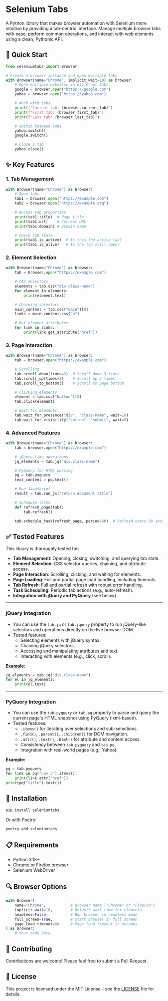 # Selenium Tabs

A Python library that makes browser automation with Selenium more intuitive by providing a tab-centric interface. Manage multiple browser tabs with ease, perform common operations, and interact with web elements using a clean, Pythonic API.

## 🚀 Quick Start

```python
from seleniumtabs import Browser

# Create a browser instance and open multiple tabs
with Browser(name="Chrome", implicit_wait=10) as browser:
    # Open multiple websites in different tabs
    google = browser.open("https://google.com")
    yahoo = browser.open("https://yahoo.com")

    # Work with tabs
    print(f"Current tab: {browser.current_tab}")
    print(f"First tab: {browser.first_tab}")
    print(f"Last tab: {browser.last_tab}")

    # Switch between tabs
    yahoo.switch()
    google.switch()

    # Close a tab
    yahoo.close()
```

## ✨ Key Features

### 1. Tab Management
```python
with Browser(name="Chrome") as browser:
    # Open tabs
    tab1 = browser.open("https://example.com")
    tab2 = browser.open("https://example.org")

    # Access tab properties
    print(tab1.title)  # Page title
    print(tab1.url)    # Current URL
    print(tab1.domain) # Domain name

    # Check tab state
    print(tab1.is_active)  # Is this the active tab?
    print(tab1.is_alive)   # Is the tab still open?
```

### 2. Element Selection
```python
with Browser(name="Chrome") as browser:
    tab = browser.open("https://example.com")

    # CSS Selectors
    elements = tab.css("div.class-name")
    for element in elements:
        print(element.text)

    # Chaining selectors
    main_content = tab.css("main")[0]
    links = main_content.css("a")

    # Get element attributes
    for link in links:
        print(link.get_attribute("href"))
```

### 3. Page Interaction
```python
with Browser(name="Chrome") as browser:
    tab = browser.open("https://example.com")

    # Scrolling
    tab.scroll_down(times=3)  # Scroll down 3 times
    tab.scroll_up(times=2)    # Scroll up 2 times
    tab.scroll_to_bottom()    # Scroll to page bottom

    # Clicking elements
    element = tab.css("button")[0]
    tab.click(element)

    # Wait for elements
    tab.wait_for_presence("div", "class-name", wait=10)
    tab.wait_for_visibility("button", "submit", wait=5)
```

### 4. Advanced Features
```python
with Browser(name="Chrome") as browser:
    tab = browser.open("https://example.com")

    # jQuery-like operations
    jq_elements = tab.jq("div.class-name")

    # PyQuery for HTML parsing
    pq = tab.pyquery
    text_content = pq.text()

    # Run JavaScript
    result = tab.run_js("return document.title")

    # Schedule tasks
    def refresh_page(tab):
        tab.refresh()

    tab.schedule_task(refresh_page, period=60)  # Refresh every 60 seconds
```

## ✅ Tested Features

This library is thoroughly tested for:

- **Tab Management**: Opening, closing, switching, and querying tab state.
- **Element Selection**: CSS selector queries, chaining, and attribute access.
- **Page Interaction**: Scrolling, clicking, and waiting for elements.
- **Page Loading**: Full and partial page load handling, including timeouts.
- **Tab Refresh**: Full and partial refresh with robust error handling.
- **Task Scheduling**: Periodic tab actions (e.g., auto-refresh).
- **Integration with jQuery and PyQuery** (see below).

---

### jQuery Integration

- You can use the `tab.jq` or `tab.jquery` property to run jQuery-like selectors and operations directly on the live browser DOM.
- Tested features:
  - Selecting elements with jQuery syntax.
  - Chaining jQuery selectors.
  - Accessing and manipulating attributes and text.
  - Interacting with elements (e.g., click, scroll).

**Example:**
```python
jq_elements = tab.jq("div.class-name")
for el in jq_elements:
    print(el.text)
```

---

### PyQuery Integration

- You can use the `tab.pyquery` or `tab.pq` property to parse and query the current page's HTML snapshot using PyQuery (lxml-based).
- Tested features:
  - `.items()` for iterating over selections and sub-selections.
  - `.find()`, `.parent()`, `.children()` for DOM navigation.
  - `.attr()`, `.text()`, `.html()` for attribute and content access.
  - Consistency between `tab.pyquery` and `tab.pq`.
  - Integration with real-world pages (e.g., Yahoo).

**Example:**
```python
pq = tab.pyquery
for link in pq("nav a").items():
    print(link.attr("href"))
print(pq("title").text())
```

## 🔧 Installation

```bash
pip install seleniumtabs
```

Or with Poetry:
```bash
poetry add seleniumtabs
```

## 📋 Requirements

- Python 3.13+
- Chrome or Firefox browser
- Selenium WebDriver

## 🔍 Browser Options

```python
with Browser(
    name="Chrome",           # Browser name ("Chrome" or "FireFox")
    implicit_wait=10,        # Default wait time for elements
    headless=False,          # Run browser in headless mode
    full_screen=True,        # Start browser in full screen
    page_load_timeout=60     # Page load timeout in seconds
) as browser:
    # Your code here
```

## 🤝 Contributing

Contributions are welcome! Please feel free to submit a Pull Request.

## 📝 License

This project is licensed under the MIT License - see the [LICENSE](LICENSE) file for details.
